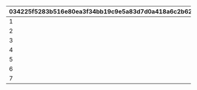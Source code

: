 |034225f5283b516e80ea3f34bb19c9e5a83d7d0a418a6c2b629f06befbccb3ea|c4580955c6f41a36113ff5489f109db73d3544c84fcf34a8051657df2e985c54|
| --- | --- |
|1|4|
|2|3|
|3|3|
|4|2|
|5|2|
|6|1|
|7|1|